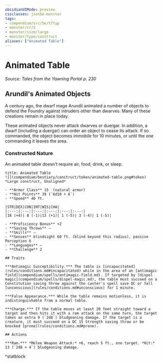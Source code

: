 ```yaml
---
obsidianUIMode: preview
cssclasses: json5e-monster
tags:
- compendium/src/5e/tftyp
- monster/cr/2
- monster/size/large
- monster/type/construct
aliases: ["Animated Table"]
---
```

# Animated Table
*Source: Tales from the Yawning Portal p. 230*  

## Arundil's Animated Objects

A century ago, the dwarf mage Arundil animated a number of objects to defend the Foundry against intruders other than dwarves. Many of these creations remain in place today.

These animated objects never attack dwarves or duergar. In addition, a dwarf (including a duergar) can order an object to cease its attack. If so commanded, the object becomes immobile for 10 minutes, or until the one commanding it leaves the area.

### Constructed Nature

An animated table doesn't require air, food, drink, or sleep.

```ad-statblock
title: Animated Table
![](compendium/bestiary/construct/token/animated-table.png#token)
*Large construct, Unaligned*

- **Armor Class** 15  (natural armor)
- **Hit Points** 39 (`6d10 + 6`)
- **Speed** 40 ft.

|STR|DEX|CON|INT|WIS|CHA|
|:---:|:---:|:---:|:---:|:---:|:---:|
|18 (+4)| 8 (-1)|13 (+1)| 1 (-5)| 3 (-4)| 1 (-5)|

- **Proficiency Bonus** +2
- **Saving Throws** ⏤
- **Skills** ⏤
- **Senses** blindsight 60 ft. (blind beyond this radius), passive Perception 6
- **Languages** —
- **Challenge** 2

## Traits

***Antimagic Susceptibility.*** The table is [incapacitated](rules/conditions.md#incapacitated) while in the area of an [antimagic field](compendium/spells/antimagic-field.md). If targeted by [dispel magic](compendium/spells/dispel-magic.md), the table must succeed on a Constitution saving throw against the caster's spell save DC or fall [unconscious](rules/conditions.md#unconscious) for 1 minute.

***False Appearance.*** While the table remains motionless, it is indistinguishable from a normal table.

***Charge.*** If the table moves at least 20 feet straight toward a target and then hits it with a ram attack on the same turn, the target takes an extra 9 (`2d8`) bludgeoning damage. If the target is a creature, it must succeed on a DC 15 Strength saving throw or be knocked [prone](rules/conditions.md#prone).

## Actions

***Ram.*** *Melee Weapon Attack:* +6, reach 5 ft., one target. *Hit:* 13 (`2d8 + 4`) bludgeoning damage.
```
^statblock
